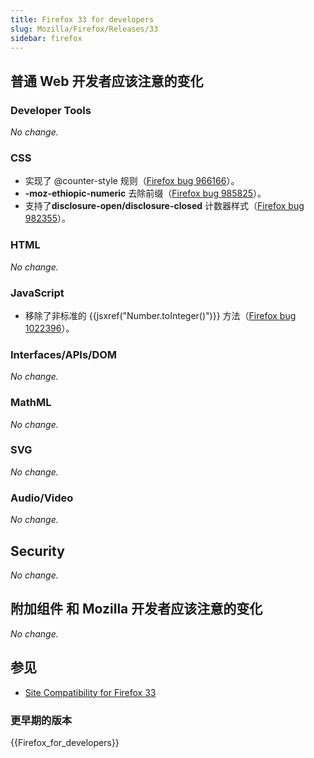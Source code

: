 ```yaml
---
title: Firefox 33 for developers
slug: Mozilla/Firefox/Releases/33
sidebar: firefox
---
```


## 普通 Web 开发者应该注意的变化

### Developer Tools

_No change._

### CSS

- 实现了 @counter-style 规则（[Firefox bug 966166](https://bugzil.la/966166)）。
- **-moz-ethiopic-numeric** 去除前缀（[Firefox bug 985825](https://bugzil.la/985825)）。
- 支持了**disclosure-open/disclosure-closed** 计数器样式（[Firefox bug 982355](https://bugzil.la/982355)）。

### HTML

_No change._

### JavaScript

- 移除了非标准的 {{jsxref("Number.toInteger()")}} 方法（[Firefox bug 1022396](https://bugzil.la/1022396)）。

### Interfaces/APIs/DOM

_No change._

### MathML

_No change._

### SVG

_No change._

### Audio/Video

_No change._

## Security

_No change._

## 附加组件 和 Mozilla 开发者应该注意的变化

_No change._

## 参见

- [Site Compatibility for Firefox 33](/zh-CN/docs/Mozilla/Firefox/Releases/33/Site_Compatibility)

### 更早期的版本

{{Firefox_for_developers}}
